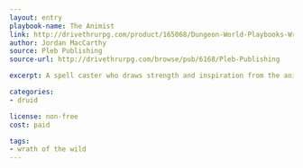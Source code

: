 ```yaml
---
layout: entry
playbook-name: The Animist
link: http://drivethrurpg.com/product/165068/Dungeon-World-Playbooks-Wrath-of-the-Wild-Bundle
author: Jordan MacCarthy
source: Pleb Publishing
source-url: http://drivethrurpg.com/browse/pub/6168/Pleb-Publishing

excerpt: A spell caster who draws strength and inspiration from the animals of the world.

categories:
- druid

license: non-free
cost: paid

tags:
- wrath of the wild
---
```

